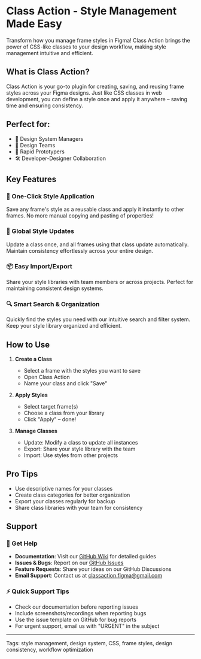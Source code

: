 # Class Action - Style Management Made Easy

Transform how you manage frame styles in Figma! Class Action brings the power of CSS-like classes to your design workflow, making style management intuitive and efficient.

## What is Class Action?

Class Action is your go-to plugin for creating, saving, and reusing frame styles across your Figma designs. Just like CSS classes in web development, you can define a style once and apply it anywhere – saving time and ensuring consistency.

## Perfect for:
- 🎨 Design System Managers
- 👥 Design Teams
- 🚀 Rapid Prototypers
- 🛠 Developer-Designer Collaboration

## Key Features

### 💫 One-Click Style Application
Save any frame's style as a reusable class and apply it instantly to other frames. No more manual copying and pasting of properties!

### 🔄 Global Style Updates
Update a class once, and all frames using that class update automatically. Maintain consistency effortlessly across your entire design.

### 📦 Easy Import/Export
Share your style libraries with team members or across projects. Perfect for maintaining consistent design systems.

### 🔍 Smart Search & Organization
Quickly find the styles you need with our intuitive search and filter system. Keep your style library organized and efficient.

## How to Use

1. **Create a Class**
   - Select a frame with the styles you want to save
   - Open Class Action
   - Name your class and click "Save"

2. **Apply Styles**
   - Select target frame(s)
   - Choose a class from your library
   - Click "Apply" – done!

3. **Manage Classes**
   - Update: Modify a class to update all instances
   - Export: Share your style library with the team
   - Import: Use styles from other projects

## Pro Tips
- Use descriptive names for your classes
- Create class categories for better organization
- Export your classes regularly for backup
- Share class libraries with your team for consistency

## Support

### 🌟 Get Help
- **Documentation**: Visit our [GitHub Wiki](https://github.com/alemastro/Class-Action/wiki) for detailed guides
- **Issues & Bugs**: Report on our [GitHub Issues](https://github.com/alemastro/Class-Action/issues)
- **Feature Requests**: Share your ideas on our GitHub Discussions
- **Email Support**: Contact us at classaction.figma@gmail.com

### ⚡ Quick Support Tips
- Check our documentation before reporting issues
- Include screenshots/recordings when reporting bugs
- Use the issue template on GitHub for bug reports
- For urgent support, email us with "URGENT" in the subject

---
Tags: style management, design system, CSS, frame styles, design consistency, workflow optimization 